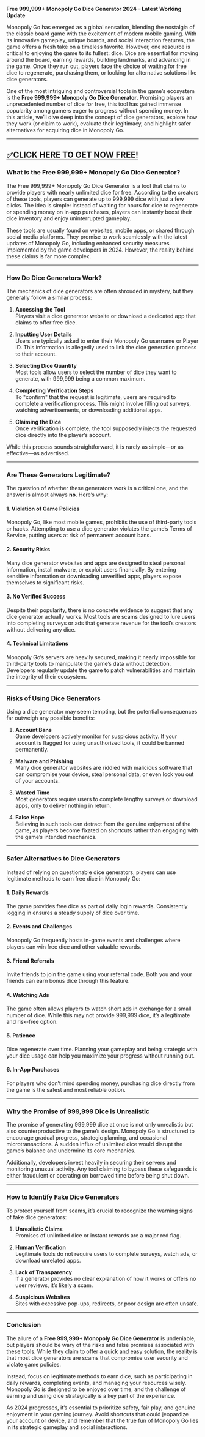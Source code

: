 **Free 999,999+ Monopoly Go Dice Generator 2024 – Latest Working Update**  

Monopoly Go has emerged as a global sensation, blending the nostalgia of the classic board game with the excitement of modern mobile gaming. With its innovative gameplay, unique boards, and social interaction features, the game offers a fresh take on a timeless favorite. However, one resource is critical to enjoying the game to its fullest: dice. Dice are essential for moving around the board, earning rewards, building landmarks, and advancing in the game. Once they run out, players face the choice of waiting for free dice to regenerate, purchasing them, or looking for alternative solutions like dice generators.  

One of the most intriguing and controversial tools in the game’s ecosystem is the **Free 999,999+ Monopoly Go Dice Generator**. Promising players an unprecedented number of dice for free, this tool has gained immense popularity among gamers eager to progress without spending money. In this article, we’ll dive deep into the concept of dice generators, explore how they work (or claim to work), evaluate their legitimacy, and highlight safer alternatives for acquiring dice in Monopoly Go.  

--------------------------------------------
[✅CLICK HERE TO GET NOW FREE!](https://freeforyou.xyz/monopolygodice/)
--------------------------------------------

### What is the Free 999,999+ Monopoly Go Dice Generator?  

The Free 999,999+ Monopoly Go Dice Generator is a tool that claims to provide players with nearly unlimited dice for free. According to the creators of these tools, players can generate up to 999,999 dice with just a few clicks. The idea is simple: instead of waiting for hours for dice to regenerate or spending money on in-app purchases, players can instantly boost their dice inventory and enjoy uninterrupted gameplay.  

These tools are usually found on websites, mobile apps, or shared through social media platforms. They promise to work seamlessly with the latest updates of Monopoly Go, including enhanced security measures implemented by the game developers in 2024. However, the reality behind these claims is far more complex.  

---

### How Do Dice Generators Work?  

The mechanics of dice generators are often shrouded in mystery, but they generally follow a similar process:  

1. **Accessing the Tool**  
   Players visit a dice generator website or download a dedicated app that claims to offer free dice.  

2. **Inputting User Details**  
   Users are typically asked to enter their Monopoly Go username or Player ID. This information is allegedly used to link the dice generation process to their account.  

3. **Selecting Dice Quantity**  
   Most tools allow users to select the number of dice they want to generate, with 999,999 being a common maximum.  

4. **Completing Verification Steps**  
   To "confirm" that the request is legitimate, users are required to complete a verification process. This might involve filling out surveys, watching advertisements, or downloading additional apps.  

5. **Claiming the Dice**  
   Once verification is complete, the tool supposedly injects the requested dice directly into the player’s account.  

While this process sounds straightforward, it is rarely as simple—or as effective—as advertised.  

---

### Are These Generators Legitimate?  

The question of whether these generators work is a critical one, and the answer is almost always **no**. Here’s why:  

#### 1. **Violation of Game Policies**  
   Monopoly Go, like most mobile games, prohibits the use of third-party tools or hacks. Attempting to use a dice generator violates the game’s Terms of Service, putting users at risk of permanent account bans.  

#### 2. **Security Risks**  
   Many dice generator websites and apps are designed to steal personal information, install malware, or exploit users financially. By entering sensitive information or downloading unverified apps, players expose themselves to significant risks.  

#### 3. **No Verified Success**  
   Despite their popularity, there is no concrete evidence to suggest that any dice generator actually works. Most tools are scams designed to lure users into completing surveys or ads that generate revenue for the tool’s creators without delivering any dice.  

#### 4. **Technical Limitations**  
   Monopoly Go’s servers are heavily secured, making it nearly impossible for third-party tools to manipulate the game’s data without detection. Developers regularly update the game to patch vulnerabilities and maintain the integrity of their ecosystem.  

---

### Risks of Using Dice Generators  

Using a dice generator may seem tempting, but the potential consequences far outweigh any possible benefits:  

1. **Account Bans**  
   Game developers actively monitor for suspicious activity. If your account is flagged for using unauthorized tools, it could be banned permanently.  

2. **Malware and Phishing**  
   Many dice generator websites are riddled with malicious software that can compromise your device, steal personal data, or even lock you out of your accounts.  

3. **Wasted Time**  
   Most generators require users to complete lengthy surveys or download apps, only to deliver nothing in return.  

4. **False Hope**  
   Believing in such tools can detract from the genuine enjoyment of the game, as players become fixated on shortcuts rather than engaging with the game’s intended mechanics.  

---

### Safer Alternatives to Dice Generators  

Instead of relying on questionable dice generators, players can use legitimate methods to earn free dice in Monopoly Go:  

#### 1. **Daily Rewards**  
   The game provides free dice as part of daily login rewards. Consistently logging in ensures a steady supply of dice over time.  

#### 2. **Events and Challenges**  
   Monopoly Go frequently hosts in-game events and challenges where players can win free dice and other valuable rewards.  

#### 3. **Friend Referrals**  
   Invite friends to join the game using your referral code. Both you and your friends can earn bonus dice through this feature.  

#### 4. **Watching Ads**  
   The game often allows players to watch short ads in exchange for a small number of dice. While this may not provide 999,999 dice, it’s a legitimate and risk-free option.  

#### 5. **Patience**  
   Dice regenerate over time. Planning your gameplay and being strategic with your dice usage can help you maximize your progress without running out.  

#### 6. **In-App Purchases**  
   For players who don’t mind spending money, purchasing dice directly from the game is the safest and most reliable option.  

---

### Why the Promise of 999,999 Dice is Unrealistic  

The promise of generating 999,999 dice at once is not only unrealistic but also counterproductive to the game’s design. Monopoly Go is structured to encourage gradual progress, strategic planning, and occasional microtransactions. A sudden influx of unlimited dice would disrupt the game’s balance and undermine its core mechanics.  

Additionally, developers invest heavily in securing their servers and monitoring unusual activity. Any tool claiming to bypass these safeguards is either fraudulent or operating on borrowed time before being shut down.  

---

### How to Identify Fake Dice Generators  

To protect yourself from scams, it’s crucial to recognize the warning signs of fake dice generators:  

1. **Unrealistic Claims**  
   Promises of unlimited dice or instant rewards are a major red flag.  

2. **Human Verification**  
   Legitimate tools do not require users to complete surveys, watch ads, or download unrelated apps.  

3. **Lack of Transparency**  
   If a generator provides no clear explanation of how it works or offers no user reviews, it’s likely a scam.  

4. **Suspicious Websites**  
   Sites with excessive pop-ups, redirects, or poor design are often unsafe.  

---

### Conclusion  

The allure of a **Free 999,999+ Monopoly Go Dice Generator** is undeniable, but players should be wary of the risks and false promises associated with these tools. While they claim to offer a quick and easy solution, the reality is that most dice generators are scams that compromise user security and violate game policies.  

Instead, focus on legitimate methods to earn dice, such as participating in daily rewards, completing events, and managing your resources wisely. Monopoly Go is designed to be enjoyed over time, and the challenge of earning and using dice strategically is a key part of the experience.  

As 2024 progresses, it’s essential to prioritize safety, fair play, and genuine enjoyment in your gaming journey. Avoid shortcuts that could jeopardize your account or device, and remember that the true fun of Monopoly Go lies in its strategic gameplay and social interactions.
